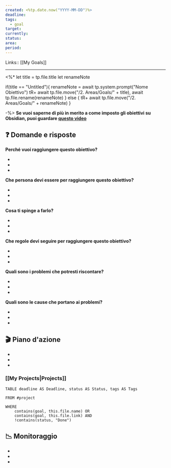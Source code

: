 ```yaml
---
created: <%tp.date.now("YYYY-MM-DD")%>
deadline: 
tags:
  - goal
target: 
currently: 
status: 
area: 
period:
---
```

Links:: [[My Goals]]

---
<%* 
let title = tp.file.title
let renameNote

if(title == "Untitled"){
	renameNote = await tp.system.prompt("Nome Obiettivo")
	tR+ await tp.file.move("/2. Areas/Goals/" + title), await tp.file.rename(renameNote)
} else {
	tR+ await tp.file.move("/2. Areas/Goals/" + renameNote)
}

-%>
**Se vuoi saperne di più in merito a come imposto gli obiettivi su Obsidian, puoi guardare [questo video](https://youtu.be/Z2QrTltxWZg?si=rmsrp_C5sAfM-8QU)**

## ❓ Domande e risposte

**Perché vuoi raggiungere questo obiettivo?**

- 
- 
- 

**Che persona devi essere per raggiungere questo obiettivo?**

- 
- 
- 

**Cosa ti spinge a farlo?**

- 
- 
- 

**Che regole devi seguire per raggiungere questo obiettivo?**

- 
- 
- 

**Quali sono i problemi che potresti riscontare?**

- 
- 
- 

**Quali sono le cause che portano ai problemi?**

- 
- 
- 

## 🎬 Piano d'azione

- 
- 
- 

### [[My Projects|Projects]]

```dataview
TABLE deadline AS Deadline, status AS Status, tags AS Tags

FROM #project  

WHERE 
	contains(goal, this.file.name) OR 
	contains(goal, this.file.link) AND
	!contains(status, "Done")

```



## 📉 Monitoraggio

- 
- 
- 

